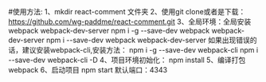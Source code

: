 #使用方法:
    1、mkdir react-comment 文件夹
    2、使用git clone或者是下载：https://github.com/wg-paddme/react-comment.git
    3、全局环境：全局安装webpack webpack-dev-server
    npm i -g --save-dev webpack webpack-dev-server
    npm i --save-dev webpack webpack-dev-server
    如果出现错误的话，建议安装webpack-cli,安装方法：
    npm i -g --save-dev webpack-cli
    npm i --save-dev webpack-cli -D
    4、项目环境初始化：
    npm install
    5、编译打包
    webpack
    6、启动项目
    npm start  默认端口：4343